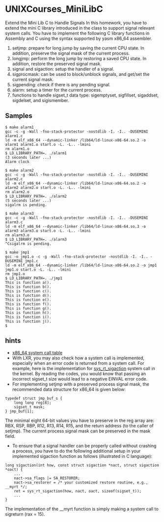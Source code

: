 # UNIXCourses_MiniLibC

Extend the Mini Lib C to Handle Signals
In this homework, you have to extend the mini C library introduced in the class to support signal relevant system calls. You have to implement the following C library functions in Assembly and C using the syntax supported by yasm x86_64 assembler.

1. setjmp: prepare for long jump by saving the current CPU state. In addition, preserve the signal mask of the current process.
2. longjmp: perform the long jump by restoring a saved CPU state. In addition, restore the preserved signal mask.
3. signal and sigaction: setup the handler of a signal.
4. sigprocmask: can be used to block/unblock signals, and get/set the current signal mask.
5. sigpending: check if there is any pending signal.
6. alarm: setup a timer for the current process.
7. functions to handle sigset_t data type: sigemptyset, sigfillset, sigaddset, sigdelset, and sigismember.

## Samples
```
$ make alarm1
gcc -c -g -Wall -fno-stack-protector -nostdlib -I. -I.. -DUSEMINI alarm1.c
ld -m elf_x86_64 --dynamic-linker /lib64/ld-linux-x86-64.so.2 -o alarm1 alarm1.o start.o -L. -L.. -lmini
rm alarm1.o
$ LD_LIBRARY_PATH=. ./alarm1
(3 seconds later ...)
Alarm clock
```
```
$ make alarm2
gcc -c -g -Wall -fno-stack-protector -nostdlib -I. -I.. -DUSEMINI alarm2.c
ld -m elf_x86_64 --dynamic-linker /lib64/ld-linux-x86-64.so.2 -o alarm2 alarm2.o start.o -L. -L.. -lmini
rm alarm2.o
$ LD_LIBRARY_PATH=. ./alarm2
(5 seconds later ...)
sigalrm is pending.
```
```
$ make alarm3
gcc -c -g -Wall -fno-stack-protector -nostdlib -I. -I.. -DUSEMINI alarm3.c
ld -m elf_x86_64 --dynamic-linker /lib64/ld-linux-x86-64.so.3 -o alarm3 alarm3.o start.o -L. -L.. -lmini
rm alarm3.o
$ LD_LIBRARY_PATH=. ./alarm3
^Csigalrm is pending.
```
```
$ make jmp1
gcc -o jmp1.o -c -g -Wall -fno-stack-protector -nostdlib -I. -I.. -DUSEMINI jmp1.c
ld -m elf_x86_64 --dynamic-linker /lib64/ld-linux-x86-64.so.2 -o jmp1 jmp1.o start.o -L. -L.. -lmini
rm jmp1.o
$ LD_LIBRARY_PATH=. ./jmp1
This is function a().
This is function b().
This is function c().
This is function d().
This is function e().
This is function f().
This is function g().
This is function h().
This is function i().
This is function j().
$
```

## hints
* [x86_64 system call table](http://blog.rchapman.org/posts/Linux_System_Call_Table_for_x86_64/)
* With LXR, you may also check how a system call is implemented, especially when an error code is returned from a system call. For example, here is the implementation for [sys_rt_sigaction](https://elixir.bootlin.com/linux/v4.16.8/source/kernel/signal.c#L3711) system call in the kernel. By reading the codes, you would know that passing an incorrect sigset_t size would lead to a negative EINVAL error code.
* For implementing setjmp with a preserved process signal mask, the recommended data structure for x86_64 is given below:
```
typedef struct jmp_buf_s {
	long long reg[8];
	sigset_t mask;
} jmp_buf[1];
```
The minimal eight 64-bit values you have to preserve in the reg array are: RBX, RSP, RBP, R12, R13, R14, R15, and the return address (to the caller of setjmp). The current process signal mask can be preserved in the mask field.
* To ensure that a signal handler can be properly called without crashing a process, you have to do the following additional setup in your implemented sigaction function as follows (illustrated in C language):
```
long sigaction(int how, const struct sigaction *nact, struct sigaction *oact) {
	...
	nact->sa_flags |= SA_RESTORER;
	nact->sa_restorer = /* your customized restore routine, e.g., __myrt */;
	ret = sys_rt_sigaction(how, nact, oact, sizeof(sigset_t));
	...
}
```
The implementation of the __myrt function is simply making a system call to sigreturn (rax = 15).
